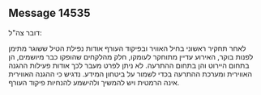 ## Message 14535

דובר צה"ל:

לאחר תחקיר ראשוני בחיל האוויר ובפיקוד העורף אודות נפילת הטיל ששוגר מתימן לפנות בוקר, האירוע עדיין מתוחקר לעומקו, חלק מהלקחים שהופקו כבר מיושמים, הן בתחום היירוט והן בתחום ההתרעה.
לא ניתן לפרט מעבר לכך אודות פעילות ההגנה האווירית ומערכת ההתרעה בכדי לשמור על ביטחון המידע.
נדגיש כי ההגנה האווירית אינה הרמטית ויש להמשיך ולהישמע להנחיות פיקוד העורף.

